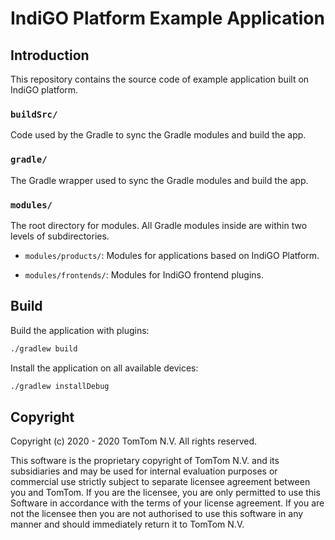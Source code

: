 # IndiGO Platform Example Application

## Introduction

This repository contains the source code of example application built on IndiGO platform.

### `buildSrc/`
Code used by the Gradle to sync the Gradle modules and build the app.

### `gradle/`
The Gradle wrapper used to sync the Gradle modules and build the app.

### `modules/`
The root directory for modules. All Gradle modules inside are within two levels of
subdirectories.

* `modules/products/`:
  Modules for applications based on IndiGO Platform.

* `modules/frontends/`:
  Modules for IndiGO frontend plugins.

## Build

Build the application with plugins:

```bash
./gradlew build
```

Install the application on all available devices:

```bash
./gradlew installDebug
```

## Copyright

Copyright (c) 2020 - 2020 TomTom N.V. All rights reserved.

This software is the proprietary copyright of TomTom N.V. and its subsidiaries and may be
used for internal evaluation purposes or commercial use strictly subject to separate
licensee agreement between you and TomTom. If you are the licensee, you are only permitted
to use this Software in accordance with the terms of your license agreement. If you are
not the licensee then you are not authorised to use this software in any manner and should
immediately return it to TomTom N.V.
